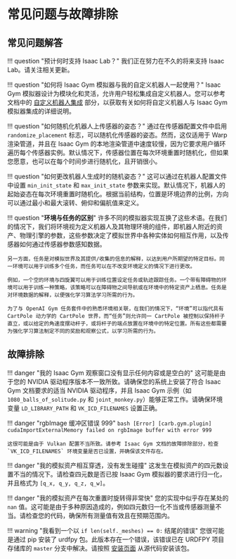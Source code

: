 # 常见问题与故障排除

## 常见问题解答

!!! question "预计何时支持 Isaac Lab？"
    我们正在努力在不久的将来支持 Isaac Lab。请关注相关更新。

!!! question "如何将 Isaac Gym 模拟器与我的自定义机器人一起使用？"
    Isaac Gym 模拟器设计为模块化和灵活，允许用户轻松集成自定义机器人。您可以参考文档中的 [自定义机器人集成](./5_customization.md/#custom-robots) 部分，以获取有关如何将自定义机器人与 Isaac Gym 模拟器集成的详细说明。

!!! question "如何随机化机器人上传感器的姿态？"
    通过在传感器配置文件中启用 `randomize_placement` 标志，可以随机化传感器的姿态。然而，这仅适用于 Warp 渲染管道，并且在 Isaac Gym 的本地渲染管道中速度较慢，因为它要求用户循环遍历每个传感器实例。默认情况下，传感器位置在每次环境重置时随机化，但如果您愿意，也可以在每个时间步进行随机化，且开销很小。

!!! question "如何更改机器人生成时的随机姿态？"
    这可以通过在机器人配置文件中设置 `min_init_state` 和 `max_init_state` 参数来实现。默认情况下，机器人的起始姿态在每次环境重置时随机化。根据当前结构，位置是环境边界的比例，方向可以通过最小和最大滚转、俯仰和偏航值来定义。

!!! question "**环境与任务的区别**"
    许多不同的模拟器实现互换了这些术语。在我们的情况下，我们将环境视为定义机器人及其物理环境的组件，即机器人附近的资产、物理引擎的参数，这些参数决定了模拟世界中各种实体如何相互作用，以及传感器如何通过传感器参数感知数据。

    另一方面，任务是对模拟世界及其提供/收集的信息的解释，以达到用户所期望的特定目标。同一环境可以用于训练多个任务，而任务可以在不改变环境定义的情况下进行更改。

    例如，一个空的环境与四旋翼可以用于训练位置设定任务或轨迹跟踪任务。一个带有障碍物的环境可以用于训练一种策略，该策略可以在障碍物之间导航或在环境中的特定资产上栖息。任务是对环境数据的解释，以便强化学习算法学习所需的行为。

    为了与 OpenAI Gym 任务套件中的熟悉环境相关联，在我们的情况下，“环境”可以指代具有 CartPole 动力学的 CartPole 世界，而“任务”则允许同一 CartPole 被控制以保持杆子直立，或以给定的角速度摆动杆子，或将杆子的端点放置在环境中的特定位置。所有这些都需要为强化学习算法制定不同的奖励和观察公式，以学习所需的行为。

## 故障排除

!!! danger "我的 Isaac Gym 观察窗口没有显示任何内容或是空白的"
    这可能是由于您的 NVIDIA 驱动程序版本不一致所致。请确保您的系统上安装了符合 Isaac Gym 文档要求的适当 NVIDIA 驱动程序，并且 Isaac Gym 示例（如 `1080_balls_of_solitude.py` 和 `joint_monkey.py`）能够正常工作。请确保环境变量 `LD_LIBRARY_PATH` 和 `VK_ICD_FILENAMES` 设置正确。

!!! danger "rgbImage 缓冲区错误 999"
    ```bash
    [Error] [carb.gym.plugin] cudaImportExternalMemory failed on rgbImage buffer with error 999
    ```

    这很可能是由于 Vulkan 配置不当所致。请参考 Isaac Gym 文档的故障排除部分，检查 `VK_ICD_FILENAMES` 环境变量是否已设置，并确保该文件存在。

!!! danger "我的模拟资产相互穿透，没有发生碰撞"
    这发生在模拟资产的四元数设置不当的情况下。请检查四元数是否已按 Isaac Gym 模拟器的要求进行归一化，并且格式为 `[q_x, q_y, q_z, q_w]`。

!!! danger "我的模拟资产在每次重置时旋转得非常快"
    您的实现中似乎存在某处的 `nan` 值。这可能是由于多种原因造成的，例如四元数归一化不当或传感器测量不当。请检查您的代码，确保所有测量值有效且在预期范围内。

!!! warning "我看到一个以 `if len(self._meshes) == 0:` 结尾的错误"
    您很可能是通过 pip 安装了 urdfpy 包。此版本存在一个错误，该错误已在 URDFPY 项目存储库的 `master` 分支中解决。请按照 [安装页面](./2_getting_started.md/#installation) 从源代码安装该包。